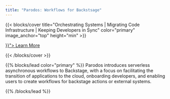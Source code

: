 ```yaml
---
title: "Parodos: Workflows for Backstsage"
---
```


{{< blocks/cover title="Orchestrating Systems | Migrating Code Infrastructure | Keeping Developers in Sync"  color="primary" image_anchor="top" height="min" >}}

<div class="mx-auto">
	<a class="btn btn-lg btn-primary me-3 mb-4" href="{{< relref "/docs" >}}">
		Learn More <i class="fa-solid fa-circle-right ms-2"></i>
	</a>
</div>


{{< /blocks/cover >}}

{{% blocks/lead color="primary" %}}
Parodos introduces serverless asynchronous workflows to Backstage, with a focus on facilitating the transition of applications to the cloud, onboarding developers, and enabling users to create workflows for backstage actions or external systems.

{{% /blocks/lead %}}

